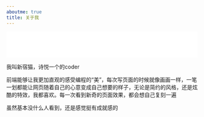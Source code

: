 ```yaml
---
aboutme: true
title: 关于我
---
```


<iframe frameborder="no" border="0" marginwidth="0" marginheight="0" width=100% height=68 src="//music.163.com/outchain/player?type=2&id=1314438112&auto=1&height=66"></iframe>

我叫新宿猫，诗悦一个的coder

前端能够让我更加直观的感受编程的“美”，每次写页面的时候就像画画一样，一笔一划都能让网页随着自己的心意变成自己想要的样子，无论是简约的风格，还是炫酷的特效，我都喜欢。每一次看到新奇的页面效果，都会想自己复刻一遍

虽然基本没什么人看到，还是感觉挺有成就感的

